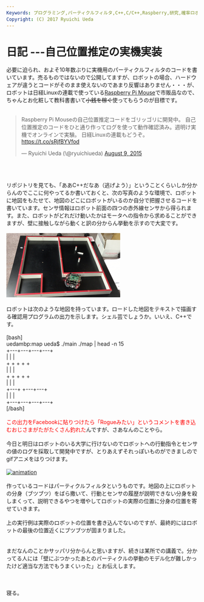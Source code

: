 ```yaml
---
Keywords: プログラミング,パーティクルフィルタ,C++,C/C++,Raspberry,研究,確率ロボティクス,自己位置推定
Copyright: (C) 2017 Ryuichi Ueda
---
```


# 日記 ---自己位置推定の実機実装
必要に迫られ、およそ10年数ぶりに実機用のパーティクルフィルタのコードを書いています。売るものではないので公開してますが、ロボットの場合、ハードウェアが違うとコードがそのまま使えないのであまり反響はありません・・・が、ロボットは日経Linuxの連載で使っている<a href="https://blog.ueda.asia/?page_id=5983" target="_blank">Raspberry Pi Mouse</a>で市販品なので、ちゃんとお化粧して教科書書いて<s>小銭を稼ぐ</s>使ってもらうのが目標です。<br />
<br />
<blockquote class="twitter-tweet" data-partner="tweetdeck"><p lang="ja" dir="ltr">Raspberry Pi Mouseの自己位置推定コードをゴリッゴリに開発中。&#10;&#10;自己位置推定のコードをひと通り作ってログを使って動作確認済み。週明け実機でオンラインで実験。&#10;&#10;日経Linuxの連載もどうぞ。&#10;&#10;<a href="https://t.co/sRjfBYVfod">https://t.co/sRjfBYVfod</a></p>&mdash; Ryuichi Ueda (\@ryuichiueda) <a href="https://twitter.com/ryuichiueda/status/630338662790660096">August 9, 2015</a></blockquote><br />
<script async src="//platform.twitter.com/widgets.js" charset="utf-8"></script><br />
<br />
リポジトリを見ても、「ああC++だなあ（逃げよう）」ということくらいしか分からんのでここに何やってるか書いておくと、次の写真のような環境で、ロボットに地図をもたせて、地図のどこにロボットがいるのか自分で把握させるコードを書いています。センサ情報はロボット前面の四つの赤外線センサから得られます。また、ロボットがどれだけ動いたかはモータへの指令から求めることができますが、壁に接触しながら動くと訳の分からん挙動を示すので大変です。<br />
<br />
<a href="fa73bfa53dd26337607eb0df50fcd604.png"><img src="fa73bfa53dd26337607eb0df50fcd604-300x169.png" alt="スクリーンショット 2015-08-09 20.14.35" width="300" height="169" class="aligncenter size-medium wp-image-6811" /></a><br />
<br />
ロボットは次のような地図を持っています。ロードした地図をテキストで描画する確認用プログラムの出力を示します。シェル芸でしょうか。いいえ、C++です。<br />
<br />
[bash]<br />
uedambp:map ueda$ ./main ./map | head -n 15<br />
+---+---+---+---+<br />
| | | <br />
+ + + + +<br />
| | | <br />
+ + + + +<br />
| | | <br />
+---+ +---+---+<br />
| | | <br />
+---+---+---+---+<br />
[/bash]<br />
<br />
<span style="color:red">この出力をFacebookに貼りつけたら「Rogueみたい」というコメントを書き込むおじさまがたがたくさん釣れた</span>んですが、さあなんのことやら。<br />
<br />
今日と明日はロボットのいる大学に行けないのでロボットへの行動指令とセンサの値のログを採取して開発中ですが、とりあえずそれっぽいものができましのでgifアニメをはりつけます。<br />
<br />
<a href="animation3.gif"><img src="animation3.gif" alt="animation" width="360" height="360" class="aligncenter size-full wp-image-6833" /></a><br />
<br />
作っているコードはパーティクルフィルタというものです。地図の上にロボットの分身（ブツブツ）をばら撒いて、行動とセンサの履歴が説明できない分身を殺しまくって、説明できるやつを増やしてロボットの実際の位置に分身の位置を寄せていきます。<br />
<br />
上の実行例は実際のロボットの位置を書き込んでないのですが、最終的にはロボットの最後の位置近くにブツブツが固まりました。<br />
<br />
<br />
まだなんのことかサッパリ分からんと思いますが、続きは某所での講義で。分かってる人には「壁にぶつかったあとのパーティクルの挙動のモデル化が難しかったけど適当な方法でもうまくいった」とお伝えします。<br />
<br />
<br />
<br />
寝る。
